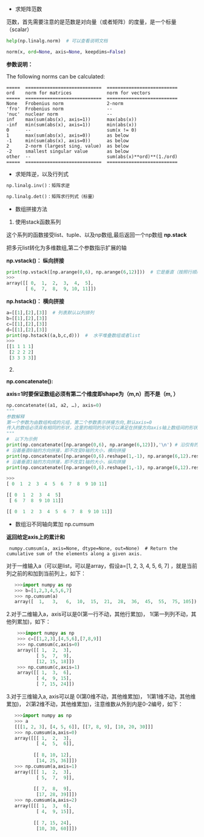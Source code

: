 - 求矩阵范数

范数，首先需要注意的是范数是对向量（或者矩阵）的度量，是一个标量（scalar）

```Python
help(np.linalg.norm)  # 可以查看说明文档

norm(x, ord=None, axis=None, keepdims=False)

```
**参数说明：**

 The following norms can be calculated:

    =====  ============================  ==========================
    ord    norm for matrices             norm for vectors
    =====  ============================  ==========================
    None   Frobenius norm                2-norm
    'fro'  Frobenius norm                --
    'nuc'  nuclear norm                  --
    inf    max(sum(abs(x), axis=1))      max(abs(x))
    -inf   min(sum(abs(x), axis=1))      min(abs(x))
    0      --                            sum(x != 0)
    1      max(sum(abs(x), axis=0))      as below
    -1     min(sum(abs(x), axis=0))      as below
    2      2-norm (largest sing. value)  as below
    -2     smallest singular value       as below
    other  --                            sum(abs(x)**ord)**(1./ord)
    =====  ============================  ==========================
    
- 求矩阵逆，以及行列式

```Python
np.linalg.inv()：矩阵求逆

np.linalg.det()：矩阵求行列式（标量）

```

- 数组拼接方法

1. 使用stack函数系列

这个系列的函数接受list、tuple、以及np数组,最后返回一个np数组
**np.stack**

把多元list转化为多维数组,第二个参数指示扩展的轴

**np.vstack()： 纵向拼接**
```Python
print(np.vstack([np.arange(0,6), np.arange(6,12)]))  # 它是垂直（按照行顺序）的把数组（list）给堆叠起来
>>>
array([[ 0,  1,  2,  3,  4,  5],
       [ 6,  7,  8,  9, 10, 11]])
```

**np.hstack()： 横向拼接**
```Python
a=[[1],[2],[3]]  # 列表默认以列排列
b=[[1],[2],[3]]
c=[[1],[2],[3]]
d=[[1],[2],[3]]
print(np.hstack((a,b,c,d)))  #  水平堆叠数组或者list
>>>
[[1 1 1 1]
 [2 2 2 2]
 [3 3 3 3]]
```

2.

**np.concatenate():**

**axis=1时要保证数组必须有第二个维度即shape为（m,n）而不是（m, ）**
```Python
np.concatenate((a1, a2, …), axis=0)
"""
参数解释
第一个参数为由数组构成的元组，第二个参数表示拼接方向,默认axis=0
传入的数组必须具有相同的形状，这里的相同的形状可以满足在拼接方向axis轴上数组间的形状一致即可
"""
#  以下为示例
print(np.concatenate([np.arange(0,6), np.arange(6,12)]),'\n') # 沿仅有的一个轴拼接
# 沿着垂直0轴的方向拼接，即不改变0轴的大小，横向拼接
print(np.concatenate([np.arange(0,6).reshape(1,-1), np.arange(6,12).reshape(1,-1)]),'\n') 
# 沿着垂直1轴的方向拼接，即不改变1轴的大小，纵向拼接
print(np.concatenate([np.arange(0,6).reshape(1,-1), np.arange(6,12).reshape(1,-1)], axis=1))

>>>
[ 0  1  2  3  4  5  6  7  8  9 10 11] 

[[ 0  1  2  3  4  5]
 [ 6  7  8  9 10 11]] 

[[ 0  1  2  3  4  5  6  7  8  9 10 11]]

```

- 数组沿不同轴向累加 np.cumsum

**返回给定axis上的累计和**

` numpy.cumsum(a, axis=None, dtype=None, out=None)  # Return the cumulative sum of the elements along a given axis.`
  
 对于一维输入a（可以是list，可以是array，假设a=[1, 2, 3, 4, 5, 6, 7] ，就是当前列之前的和加到当前列上，如下：
 
 ```Python
    >>>import numpy as np  
    >>> b=[1,2,3,4,5,6,7]  
    >>> np.cumsum(a)  
    array([  1,   3,   6,  10,  15,  21,  28,  36,  45,  55,  75, 105])  
 ```

2.对于二维输入a，axis可以是0(第一行不动，其他行累加)， 1(第一列列不动，其他列累加)，如下：

```Python
    >>>import numpy as np  
    >>> c=[[1,2,3],[4,5,6],[7,8,9]]  
    >>> np.cumsum(c,axis=0)  
    array([[ 1,  2,  3],  
           [ 5,  7,  9],  
           [12, 15, 18]])  
    >>> np.cumsum(c,axis=1)  
    array([[ 1,  3,  6],  
           [ 4,  9, 15],  
           [ 7, 15, 24]])  
 ```
 
 3.对于三维输入a, axis可以是 0(第0维不动，其他维累加)， 1(第1维不动，其他维累加)， 2(第2维不动，其他维累加)，注意维数从外到内是0-2编号，如下：
 
 ```Python
    >>>import numpy as np  
    >>> a  
    [[[1, 2, 3], [4, 5, 6]], [[7, 8, 9], [10, 20, 30]]]  
    >>> np.cumsum(a,axis=0)  
    array([[[ 1,  2,  3],  
            [ 4,  5,  6]],  
      
           [[ 8, 10, 12],  
            [14, 25, 36]]])  
    >>> np.cumsum(a,axis=1)  
    array([[[ 1,  2,  3],  
            [ 5,  7,  9]],  
      
           [[ 7,  8,  9],  
            [17, 28, 39]]])  
    >>> np.cumsum(a,axis=2)  
    array([[[ 1,  3,  6],  
            [ 4,  9, 15]],  
      
           [[ 7, 15, 24],  
            [10, 30, 60]]])  
 ```
